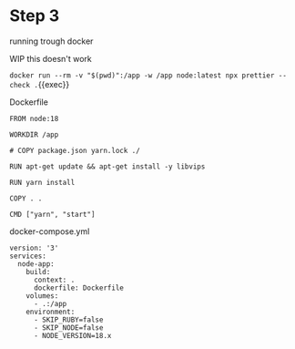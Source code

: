 # Step 3

running trough docker

WIP   this doesn't work

`docker run --rm -v "$(pwd)":/app -w /app node:latest npx prettier --check .`{{exec}}


Dockerfile

```
FROM node:18

WORKDIR /app

# COPY package.json yarn.lock ./

RUN apt-get update && apt-get install -y libvips

RUN yarn install

COPY . .

CMD ["yarn", "start"]
```


docker-compose.yml
```
version: '3'
services:
  node-app:
    build:
      context: .
      dockerfile: Dockerfile
    volumes:
      - .:/app
    environment:
      - SKIP_RUBY=false
      - SKIP_NODE=false
      - NODE_VERSION=18.x
```